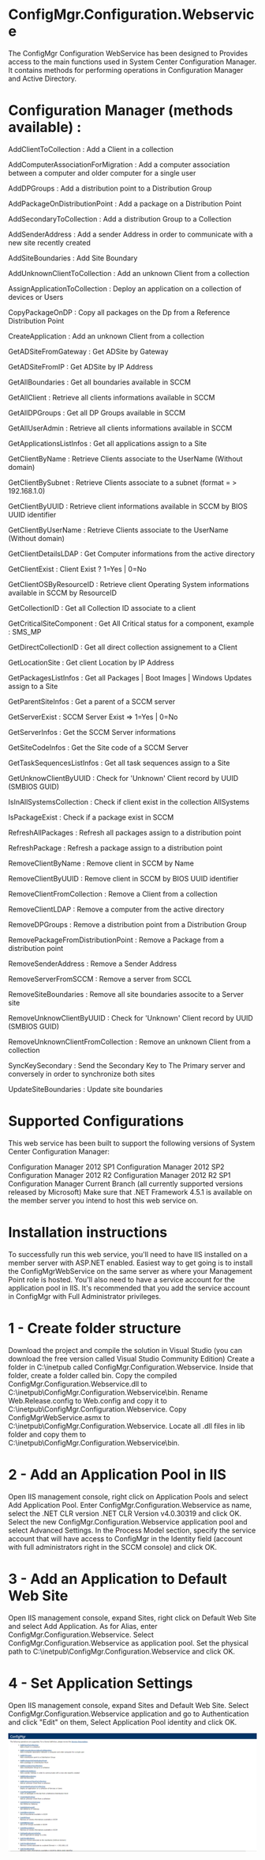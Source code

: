 # ConfigMgr.Configuration.Webservice
The ConfigMgr Configuration WebService has been designed to Provides access to the main functions used in System Center Configuration Manager.  It contains methods for performing operations in Configuration Manager and Active Directory.

# Configuration Manager (methods available) :

AddClientToCollection :
Add a Client in a collection 

AddComputerAssociationForMigration :
Add a computer association between a computer and older computer for a single user 

AddDPGroups :
Add a distribution point to a Distribution Group 

AddPackageOnDistributionPoint :
Add a package on a Distribution Point 

AddSecondaryToCollection :
Add a distribution Group to a Collection 

AddSenderAddress :
Add a sender Address in order to communicate with a new site recently created 

AddSiteBoundaries :
Add Site Boundary 

AddUnknownClientToCollection :
Add an unknown Client from a collection 

AssignApplicationToCollection :
Deploy an application on a collection of devices or Users 

CopyPackageOnDP :
Copy all packages on the Dp from a Reference Distribution Point 

CreateApplication :
Add an unknown Client from a collection 

GetADSiteFromGateway :
Get ADSite by Gateway 

GetADSiteFromIP :
Get ADSite by IP Address 

GetAllBoundaries :
Get all boundaries available in SCCM 

GetAllClient :
Retrieve all clients informations available in SCCM 

GetAllDPGroups :
Get all DP Groups available in SCCM 

GetAllUserAdmin :
Retrieve all clients informations available in SCCM 

GetApplicationsListInfos :
Get all applications assign to a Site 

GetClientByName :
Retrieve Clients associate to the UserName (Without domain) 

GetClientBySubnet :
Retrieve Clients associate to a subnet (format = > 192.168.1.0) 

GetClientByUUID :
Retrieve client informations available in SCCM by BIOS UUID identifier 

GetClientByUserName :
Retrieve Clients associate to the UserName (Without domain) 

GetClientDetailsLDAP :
Get Computer informations from the active directory 

GetClientExist :
Client Exist ? 1=Yes | 0=No 

GetClientOSByResourceID :
Retrieve client Operating System informations available in SCCM by ResourceID 

GetCollectionID :
Get all Collection ID associate to a client 

GetCriticalSiteComponent :
Get All Critical status for a component, example : SMS_MP 

GetDirectCollectionID :
Get all direct collection assignement to a Client 

GetLocationSite :
Get client Location by IP Address 

GetPackagesListInfos :
Get all Packages | Boot Images | Windows Updates assign to a Site 

GetParentSiteInfos :
Get a parent of a SCCM server 

GetServerExist :
SCCM Server Exist => 1=Yes | 0=No 

GetServerInfos :
Get the SCCM Server informations 

GetSiteCodeInfos :
Get the Site code of a SCCM Server 

GetTaskSequencesListInfos :
Get all task sequences assign to a Site 

GetUnknowClientByUUID :
Check for 'Unknown' Client record by UUID (SMBIOS GUID) 

IsInAllSystemsCollection :
Check if client exist in the collection AllSystems 

IsPackageExist :
Check if a package exist in SCCM 

RefreshAllPackages :
Refresh all packages assign to a distribution point 

RefreshPackage :
Refresh a package assign to a distribution point 

RemoveClientByName :
Remove client in SCCM by Name 

RemoveClientByUUID :
Remove client in SCCM by BIOS UUID identifier 

RemoveClientFromCollection :
Remove a Client from a collection 

RemoveClientLDAP :
Remove a computer from the active directory 

RemoveDPGroups :
Remove a distribution point from a Distribution Group 

RemovePackageFromDistributionPoint :
Remove a Package from a distribution point 

RemoveSenderAddress :
Remove a Sender Address 

RemoveServerFromSCCM :
Remove a server from SCCL 

RemoveSiteBoundaries :
Remove all site boundaries associte to a Server site 

RemoveUnknowClientByUUID :
Check for 'Unknown' Client record by UUID (SMBIOS GUID) 

RemoveUnknownClientFromCollection :
Remove an unknown Client from a collection 

SyncKeySecondary :
Send the Secondary Key to The Primary server and conversely in order to synchronize both sites 

UpdateSiteBoundaries :
Update site boundaries

# Supported Configurations
This web service has been built to support the following versions of System Center Configuration Manager:

Configuration Manager 2012 SP1
Configuration Manager 2012 SP2
Configuration Manager 2012 R2
Configuration Manager 2012 R2 SP1
Configuration Manager Current Branch (all currently supported versions released by Microsoft)
Make sure that .NET Framework 4.5.1 is available on the member server you intend to host this web service on.

# Installation instructions

To successfully run this web service, you'll need to have IIS installed on a member server with ASP.NET enabled. Easiest way to get going is to install the ConfigMgrWebService on the same server as where your Management Point role is hosted. You'll also need to have a service account for the application pool in IIS. It's recommended that you add the service account in ConfigMgr with Full Administrator privileges.

# 1 - Create folder structure
Download the project and compile the solution in Visual Studio (you can download the free version called Visual Studio Community Edition)
Create a folder in C:\inetpub called ConfigMgr.Configuration.Webservice. Inside that folder, create a folder called bin.
Copy the compiled ConfigMgr.Configuration.Webservice.dll to C:\inetpub\ConfigMgr.Configuration.Webservice\bin.
Rename Web.Release.config to Web.config and copy it to C:\inetpub\ConfigMgr.Configuration.Webservice.
Copy ConfigMgrWebService.asmx to C:\inetpub\ConfigMgr.Configuration.Webservice.
Locate all .dll files in lib folder and copy them to C:\inetpub\ConfigMgr.Configuration.Webservice\bin.

# 2 - Add an Application Pool in IIS
Open IIS management console, right click on Application Pools and select Add Application Pool.
Enter ConfigMgr.Configuration.Webservice as name, select the .NET CLR version .NET CLR Version v4.0.30319 and click OK.
Select the new ConfigMgr.Configuration.Webservice application pool and select Advanced Settings.
In the Process Model section, specify the service account that will have access to ConfigMgr in the Identity field (account with full administrators right in the SCCM console) and click OK.

# 3 - Add an Application to Default Web Site
Open IIS management console, expand Sites, right click on Default Web Site and select Add Application.
As for Alias, enter ConfigMgr.Configuration.Webservice.
Select ConfigMgr.Configuration.Webservice as application pool.
Set the physical path to C:\inetpub\ConfigMgr.Configuration.Webservice and click OK.
# 4 - Set Application Settings
Open IIS management console, expand Sites and Default Web Site.
Select ConfigMgr.Configuration.Webservice application and go to Authentication and click "Edit" on them, Select Application Pool identity and click OK.

![alt text](https://github.com/Raphdeumax/ConfigMgr.Configuration.Webservice/blob/master/capture.png)
